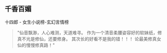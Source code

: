 ## 千香百媚

十四郎  -  女生小说榜-玄幻言情榜

> "仙音飘渺，人心难测，天道难寻。 作为一个清音柔腰姿容好的软妹纸，修真不光是修仙，还要修身。 其次长的好看不是我的错！！！ 论最美修真女仙的慢慢修真路！"
